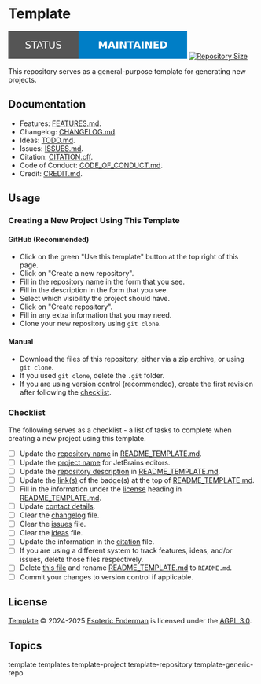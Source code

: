 # Template

[![Project Status: Maintained][status-badge]][root] [![Repository Size][repository-size-badge]][root]

This repository serves as a general-purpose template for generating new projects.

## Documentation

- Features: [FEATURES.md][features].
- Changelog: [CHANGELOG.md][changelog].
- Ideas: [TODO.md][ideas].
- Issues: [ISSUES.md][issues].
- Citation: [CITATION.cff][citation].
- Code of Conduct: [CODE_OF_CONDUCT.md][conduct].
- Credit: [CREDIT.md][credit].

## Usage

### Creating a New Project Using This Template

#### GitHub (Recommended)

- Click on the green "Use this template" button at the top right of this page.
- Click on "Create a new repository".
- Fill in the repository name in the form that you see.
- Fill in the description in the form that you see.
- Select which visibility the project should have.
- Click on "Create repository".
- Fill in any extra information that you may need.
- Clone your new repository using `git clone`.

#### Manual

- Download the files of this repository, either via a zip archive, or using `git clone`.
- If you used `git clone`, delete the `.git` folder.
- If you are using version control (recommended), create the first revision after following the [checklist](#checklist).

### Checklist

The following serves as a checklist - a list of tasks to complete when creating a new project using this template.

- [ ] Update the [repository name][project-name] in [README_TEMPLATE.md][info-template].
- [ ] Update the [project name][idea-name] for JetBrains editors.
- [ ] Update the [repository description][project-name] in [README_TEMPLATE.md][info-template].
- [ ] Update the [link(s)][project-name] of the badge(s) at the top of [README_TEMPLATE.md][info-template].
- [ ] Fill in the information under the [license][license-heading] heading in [README_TEMPLATE.md][info-template].
- [ ] Update [contact details][contact].
- [ ] Clear the [changelog][changelog] file.
- [ ] Clear the [issues][issues] file.
- [ ] Clear the [ideas][ideas] file.
- [ ] Update the information in the [citation][citation] file.
- [ ] If you are using a different system to track features, ideas, and/or issues, delete those files respectively.
- [ ] Delete [this file][info] and rename [README_TEMPLATE.md][info-template] to `README.md`.
- [ ] Commit your changes to version control if applicable.

## License

[Template][root] &copy; 2024-2025 [Esoteric Enderman][website] is licensed under the [AGPL 3.0][license].

## Topics

template templates template-project template-repository template-generic-repo

<!-- Link aliases -->

[root]: ../

<!-- Badges -->

[status-badge]: ../assets/images/badges/status/maintained.svg
[repository-size-badge]: https://img.shields.io/github/repo-size/esoterictemplates/template?style=for-the-badge&logo=git&label=Repository%20size

<!-- Files -->

[info]: ./README.md

[contact]: ./CONTACT.md

[license]: ../LICENSE

[info-template]: ../template/docs/README_TEMPLATE.md

[project-name]: ../template/docs/README_TEMPLATE.md#project-name
[license-heading]: ../template/docs/README_TEMPLATE.md#license

[features]: FEATURES.md
[changelog]: CHANGELOG.md
[ideas]: TODO.md
[issues]: ISSUES.md

[citation]: ../CITATION.cff
[credit]: CREDIT.md

[conduct]: CODE_OF_CONDUCT.md

<!-- IDE files -->

[idea-name]: ../.idea/.name

<!-- Links -->

[website]: https://enderman.dev

[free-software-foundation]: https://www.fsf.org/
[licenses]: https://www.gnu.org/licenses/
